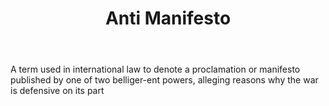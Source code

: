 ---
title: Anti Manifesto
letter: A
permalink: "/definitions/bld-anti-manifesto.html"
body: A term used in international law to denote a proclamation or manifesto published
  by one of two belliger-ent powers, alleging reasons why the war is defensive on
  its part
published_at: '2018-07-07'
source: Black's Law Dictionary 2nd Ed (1910)
layout: post
---